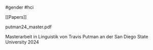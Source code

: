 #gender #hci 

[[Papers]]

putman24_master.pdf

Masterarbeit in Linguistik von Travis Putman an der San Diego State University 2024



